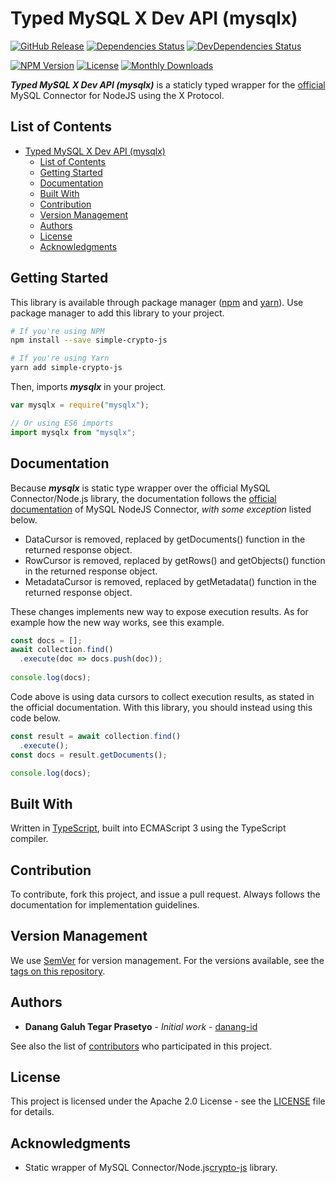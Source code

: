 # Typed MySQL X Dev API (mysqlx)

[![GitHub Release](https://img.shields.io/github/release/danang-id/mysqlx.svg)](https://github.com/danang-id/mysqlx/releases)
[![Dependencies Status](https://img.shields.io/david/danang-id/mysqlx.svg)](https://www.npmjs.com/package/mysqlx?activeTab=dependencies)
[![DevDependencies Status](https://img.shields.io/david/dev/danang-id/mysqlx.svg)](https://www.npmjs.com/package/mysqlx?activeTab=dependencies)

[![NPM Version](https://img.shields.io/npm/v/mysqlx.svg)](https://www.npmjs.com/package/mysqlx?activeTab=versions)
[![License](https://img.shields.io/npm/l/mysqlx.svg)](#license)
[![Monthly Downloads](https://img.shields.io/npm/dm/mysqlx.svg)](https://www.npmjs.com/package/mysqlx)

**_Typed MySQL X Dev API (mysqlx)_** is a staticly typed wrapper for the [official](https://github.com/mysql/mysql-connector-nodejs) MySQL Connector for NodeJS using the X Protocol.

## List of Contents

* [Typed MySQL X Dev API (mysqlx)](#typed-mysql-x-dev-api-mysqlx)
  * [List of Contents](#list-of-contents)
  * [Getting Started](#getting-started)
  * [Documentation](#documentation)
  * [Built With](#built-with)
  * [Contribution](#contribution)
  * [Version Management](#version-management)
  * [Authors](#authors)
  * [License](#license)
  * [Acknowledgments](#acknowledgments)

## Getting Started

This library is available through package manager ([npm](https://www.npmjs.org/) and [yarn](https://www.yarnpkg.com/)). Use package manager to add this library to your project.

```bash
# If you're using NPM
npm install --save simple-crypto-js

# If you're using Yarn
yarn add simple-crypto-js
```

Then, imports **_mysqlx_** in your project.

```javascript
var mysqlx = require("mysqlx");

// Or using ES6 imports
import mysqlx from "mysqlx";
```

## Documentation

Because **_mysqlx_** is static type wrapper over the official MySQL Connector/Node.js library, the documentation follows the [official documentation](https://dev.mysql.com/doc/dev/connector-nodejs/8.0/) of MySQL NodeJS Connector, *with some exception* listed below.

 * DataCursor is removed, replaced by getDocuments() function in the returned response object.
 * RowCursor is removed, replaced by getRows() and getObjects() function in the returned response object.
 * MetadataCursor is removed, replaced by getMetadata() function in the returned response object.
 
These changes implements new way to expose execution results. As for example how the new way works, see this example. 

```javascript
const docs = [];
await collection.find()
  .execute(doc => docs.push(doc));
  
console.log(docs);
```

Code above is using data cursors to collect execution results, as stated in the official documentation. With this library, you should instead using this code below.

```javascript
const result = await collection.find()
  .execute();
const docs = result.getDocuments();

console.log(docs);
```

## Built With

Written in [TypeScript](https://typscriptlang.org/), built into ECMAScript 3 using the TypeScript compiler.

## Contribution

To contribute, fork this project, and issue a pull request. Always follows the documentation for implementation guidelines.

## Version Management

We use [SemVer](http://semver.org/) for version management. For the versions available, see the [tags on this repository](https://github.com/danang-id/mysqlx/tags).

## Authors

* **Danang Galuh Tegar Prasetyo** - _Initial work_ - [danang-id](https://github.com/danang-id)

See also the list of [contributors](https://github.com/danang-id/mysqlx/contributors) who participated in this project.

## License

This project is licensed under the Apache 2.0 License - see the [LICENSE](LICENSE) file for details.

## Acknowledgments

* Static wrapper of MySQL Connector/Node.js[crypto-js](https://github.com/mysql/mysql-connector-nodejs) library.
